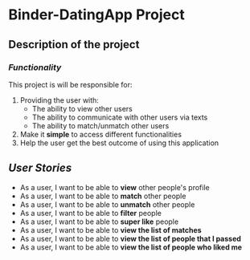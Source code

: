 # Binder-DatingApp Project

## **Description of the project**

### _Functionality_

This project is will be responsible for:
1. Providing the user with:
    - The ability to view other users 
    - The ability to communicate with other users via texts
    - The ability to match/unmatch other users
2. Make it **simple** to access different functionalities
3. Help the user get the best outcome of using this application



## _User Stories_

- As a user, I want to be able to **view** other people's profile
- As a user, I want to be able to **match**  other people
- As a user, I want to be able to **unmatch** other people
- As a user, I want to be able to **filter** people 
- As a user, I want to be able to **super like** people
- As a user, I want to be able to **view the list of matches** 
- As a user, I want to be able to **view the list of people that I passed** 
- As a user, I want to be able to **view the list of people who liked me**
